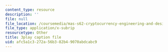 ```yaml
---
content_type: resource
description: ''
file: null
file_location: /coursemedia/mas-s62-cryptocurrency-engineering-and-design-spring-2018/afc5a1c3272a56b382b49070abdcabc9_UySc4jxbqi4.vtt
file_type: application/x-subrip
resourcetype: Other
title: 3play caption file
uid: afc5a1c3-272a-56b3-82b4-9070abdcabc9
---
```

